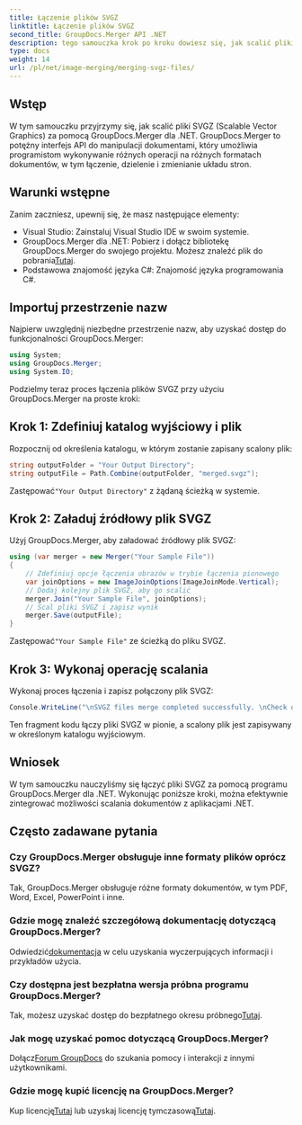 ```yaml
---
title: Łączenie plików SVGZ
linktitle: Łączenie plików SVGZ
second_title: GroupDocs.Merger API .NET
description: tego samouczka krok po kroku dowiesz się, jak scalić pliki SVGZ przy użyciu narzędzia GroupDocs.Merger dla platformy .NET. Zwiększ swoje umiejętności manipulowania dokumentami.
type: docs
weight: 14
url: /pl/net/image-merging/merging-svgz-files/
---
```

## Wstęp
W tym samouczku przyjrzymy się, jak scalić pliki SVGZ (Scalable Vector Graphics) za pomocą GroupDocs.Merger dla .NET. GroupDocs.Merger to potężny interfejs API do manipulacji dokumentami, który umożliwia programistom wykonywanie różnych operacji na różnych formatach dokumentów, w tym łączenie, dzielenie i zmienianie układu stron.
## Warunki wstępne
Zanim zaczniesz, upewnij się, że masz następujące elementy:
- Visual Studio: Zainstaluj Visual Studio IDE w swoim systemie.
-  GroupDocs.Merger dla .NET: Pobierz i dołącz bibliotekę GroupDocs.Merger do swojego projektu. Możesz znaleźć plik do pobrania[Tutaj](https://releases.groupdocs.com/merger/net/).
- Podstawowa znajomość języka C#: Znajomość języka programowania C#.

## Importuj przestrzenie nazw
Najpierw uwzględnij niezbędne przestrzenie nazw, aby uzyskać dostęp do funkcjonalności GroupDocs.Merger:
```csharp
using System; 
using GroupDocs.Merger;
using System.IO;
```

Podzielmy teraz proces łączenia plików SVGZ przy użyciu GroupDocs.Merger na proste kroki:
## Krok 1: Zdefiniuj katalog wyjściowy i plik
Rozpocznij od określenia katalogu, w którym zostanie zapisany scalony plik:
```csharp
string outputFolder = "Your Output Directory";
string outputFile = Path.Combine(outputFolder, "merged.svgz");
```
 Zastępować`"Your Output Directory"` z żądaną ścieżką w systemie.
## Krok 2: Załaduj źródłowy plik SVGZ
Użyj GroupDocs.Merger, aby załadować źródłowy plik SVGZ:
```csharp
using (var merger = new Merger("Your Sample File"))
{
    // Zdefiniuj opcje łączenia obrazów w trybie łączenia pionowego
    var joinOptions = new ImageJoinOptions(ImageJoinMode.Vertical);
    // Dodaj kolejny plik SVGZ, aby go scalić
    merger.Join("Your Sample File", joinOptions);
    // Scal pliki SVGZ i zapisz wynik
    merger.Save(outputFile);
}
```
 Zastępować`"Your Sample File"` ze ścieżką do pliku SVGZ.
## Krok 3: Wykonaj operację scalania
Wykonaj proces łączenia i zapisz połączony plik SVGZ:
```csharp
Console.WriteLine("\nSVGZ files merge completed successfully. \nCheck output in {0}", outputFolder);
```
Ten fragment kodu łączy pliki SVGZ w pionie, a scalony plik jest zapisywany w określonym katalogu wyjściowym.

## Wniosek
W tym samouczku nauczyliśmy się łączyć pliki SVGZ za pomocą programu GroupDocs.Merger dla .NET. Wykonując poniższe kroki, można efektywnie zintegrować możliwości scalania dokumentów z aplikacjami .NET.

## Często zadawane pytania
### Czy GroupDocs.Merger obsługuje inne formaty plików oprócz SVGZ?
Tak, GroupDocs.Merger obsługuje różne formaty dokumentów, w tym PDF, Word, Excel, PowerPoint i inne.
### Gdzie mogę znaleźć szczegółową dokumentację dotyczącą GroupDocs.Merger?
 Odwiedzić[dokumentacja](https://reference.groupdocs.com/merger/net/) w celu uzyskania wyczerpujących informacji i przykładów użycia.
### Czy dostępna jest bezpłatna wersja próbna programu GroupDocs.Merger?
 Tak, możesz uzyskać dostęp do bezpłatnego okresu próbnego[Tutaj](https://releases.groupdocs.com/).
### Jak mogę uzyskać pomoc dotyczącą GroupDocs.Merger?
 Dołącz[Forum GroupDocs](https://forum.groupdocs.com/c/merger/32) do szukania pomocy i interakcji z innymi użytkownikami.
### Gdzie mogę kupić licencję na GroupDocs.Merger?
 Kup licencję[Tutaj](https://purchase.groupdocs.com/buy) lub uzyskaj licencję tymczasową[Tutaj](https://purchase.groupdocs.com/temporary-license/).
